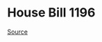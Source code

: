 # House Bill 1196

[Source](http://lawfilesext.leg.wa.gov/biennium/2021-22/Xml/Bills/House%20Bills/1196.xml)